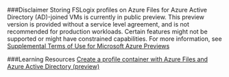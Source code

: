 


###Disclaimer
Storing FSLogix profiles on Azure Files for Azure Active Directory (AD)-joined VMs is currently in public preview. This preview version is provided without a service level agreement, and is not recommended for production workloads. Certain features might not be supported or might have constrained capabilities. 
For more information, see [Supplemental Terms of Use for Microsoft Azure Previews](https://azure.microsoft.com/support/legal/preview-supplemental-terms)


###Learning Resources
[Create a profile container with Azure Files and Azure Active Directory (preview)](https://docs.microsoft.com/en-us/azure/virtual-desktop/create-profile-container-azure-ad)
